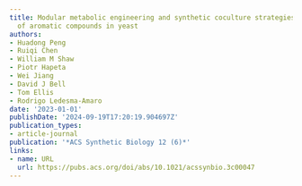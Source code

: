```yaml
---
title: Modular metabolic engineering and synthetic coculture strategies for the production
  of aromatic compounds in yeast
authors:
- Huadong Peng
- Ruiqi Chen
- William M Shaw
- Piotr Hapeta
- Wei Jiang
- David J Bell
- Tom Ellis
- Rodrigo Ledesma-Amaro
date: '2023-01-01'
publishDate: '2024-09-19T17:20:19.904697Z'
publication_types:
- article-journal
publication: '*ACS Synthetic Biology 12 (6)*'
links:
- name: URL
  url: https://pubs.acs.org/doi/abs/10.1021/acssynbio.3c00047
---
```

